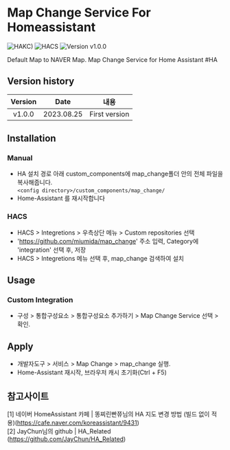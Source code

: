 # Map Change Service For Homeassistant

![HAKC)][hakc-shield]
![HACS][hacs-shield]
![Version v1.0.0][version-shield]

Default Map to NAVER Map. Map Change Service for Home Assistant #HA

## Version history
| Version | Date        | 내용              |
| :-----: | :---------: | ----------------------- |
| v1.0.0    | 2023.08.25  | First version  |


## Installation
### Manual
- HA 설치 경로 아래 custom_components에 map_change폴더 안의 전체 파일을 복사해줍니다.<br>
  `<config directory>/custom_components/map_change/`<br>
- Home-Assistant 를 재시작합니다<br>
### HACS
- HACS > Integretions > 우측상단 메뉴 > Custom repositories 선택
- 'https://github.com/miumida/map_change' 주소 입력, Category에 'integration' 선택 후, 저장
- HACS > Integretions 메뉴 선택 후, map_change 검색하여 설치


## Usage
### Custom Integration
- 구성 > 통합구성요소 > 통합구성요소 추가하기 > Map Change Service 선택 > 확인.



## Apply
- 개발자도구 > 서비스 > Map Change > map_change 실행.
- Home-Assistant 재시작, 브라우저 캐시 초기화(Ctrl + F5)


## 참고사이트
[1] 네이버 HomeAssistant 카페 | 똥찌린빤쮸님의 HA 지도 변경 방법 (빌드 없이 적용)(<https://cafe.naver.com/koreassistant/9431>)<br>
[2] JayChun님의 github | HA_Related (<https://github.com/JayChun/HA_Related>)<br>

[version-shield]: https://img.shields.io/badge/version-v1.0.0-orange.svg
[hakc-shield]: https://img.shields.io/badge/HAKC-Enjoy-blue.svg
[hacs-shield]: https://img.shields.io/badge/HACS-Custom-red.svg
